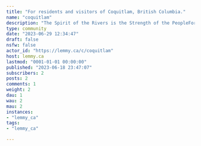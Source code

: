 ```yaml
---
title: "For residents and visitors of Coquitlam, British Columbia." 
name: "coquitlam"
description: "The Spirit of the Rivers is the Strength of the PeopleFor discussion, news, photos, meetings, reviews, and more about the city of Coquitlam. Located in the center of the Greater Vancouver Area, Coquitlam is the 6th largest city in British Columbia, so there's plenty of things to talk about!"
type: community
date: "2023-06-29 12:34:47"
draft: false
nsfw: false
actor_id: "https://lemmy.ca/c/coquitlam"
host: lemmy.ca
lastmod: "0001-01-01 00:00:00"
published: "2023-06-18 23:47:07"
subscribers: 2
posts: 2
comments: 1
weight: 2
dau: 1
wau: 2
mau: 2
instances:
- "lemmy_ca"
tags: 
- "lemmy_ca"

---
```

